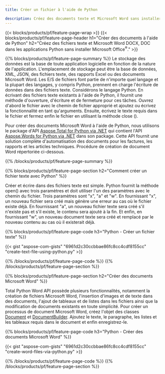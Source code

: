 ```yaml
---
title: Créer un fichier à l'aide de Python 

description: Créez des documents texte et Microsoft Word sans installer Microsoft Office 
---
```


{{< blocks/products/pf/feature-page-wrap >}}
{{< blocks/products/pf/feature-page-header h1="Créer des documents à l'aide de Python" h2="Créez des fichiers texte et Microsoft Word DOCX, DOC dans les applications Python sans installer Microsoft Office<sup>&reg;</sup>." >}}

{{% blocks/products/pf/feature-page-summary %}}
Le stockage des données est la base de toute application logicielle en fonction de la nature de l'application. L'emplacement de stockage peut être la base de données, XML, JSON, des fichiers texte, des rapports Excel ou des documents Microsoft Word. Les E/S de fichiers font partie de n'importe quel langage et la plupart des langages, y compris Python, prennent en charge l'écriture de données dans des fichiers texte. Considérons le langage Python. En écrivant des fichiers texte existants à l'aide de Python, il fournit une méthode d'ouverture, d'écriture et de fermeture pour ces tâches. Ouvrez d'abord le fichier avec le chemin de fichier approprié et ajoutez ou écrivez la fonctionnalité en tant qu'arguments. Ensuite, écrivez le texte requis dans le fichier et fermez enfin le fichier en utilisant la méthode close (). 

Pour créer des documents Microsoft Word à l'aide de Python, nous utilisons le package d'API [Aspose.Total for Python via .NET](https://products.aspose.com/total/python-net/) qui contient l'API [Aspose.Words for Python via .NET](https://products.aspose.com/words/python-net/) dans son package. Cette API fournit une solution complète d'automatisation des documents pour les factures, les rapports et les articles techniques. Procédure de création de document Word répertoriée ci-dessous.

{{% /blocks/products/pf/feature-page-summary  %}}

{{% blocks/products/pf/feature-page-section  h2="Comment créer un fichier texte avec Python" %}}

Créer et écrire dans des fichiers texte est simple. Python fournit la méthode open() avec trois paramètres et doit utiliser l'un des paramètres avec le chemin du fichier. Trois paramètres sont "x", "a" et "w". En fournissant "x", un nouveau fichier sera créé mais génère une erreur au cas où le fichier existe déjà. En fournissant "a", un nouveau fichier texte sera créé s'il n'existe pas et s'il existe, le contenu sera ajouté à la fin. Et enfin, en fournissant "w", un nouveau document texte sera créé et remplacé par le nouveau contenu au cas où il existerait déjà.

{{% blocks/products/pf/feature-page-code h3="Python - Créer un fichier texte" %}}

{{< gist "aspose-com-gists" "6961d2c30ccbbae86fc8cc4cdf8155cc" "create-text-file-using-python.py" >}}

{{% /blocks/products/pf/feature-page-code  %}}
{{% /blocks/products/pf/feature-page-section %}}

{{% blocks/products/pf/feature-page-section  h2="Créer des documents Microsoft Word" %}}

Total Python Word API possède plusieurs fonctionnalités, notamment la création de fichiers Microsoft Word, l'insertion d'images et de texte dans des documents, l'ajout de tableaux et de listes dans les fichiers ainsi que la modification de documents existants en toute simplicité. Pour créer un processus de document Microsoft Word, créez l'objet des classes [Document](https://reference.aspose.com/words/python-net/aspose.words/document/) et [DocumentBuilder](https://reference.aspose.com/words/python-net/aspose.words/documentbuilder/). Ajoutez le texte, le paragraphe, les listes et les tableaux requis dans le document et enfin enregistrez-le.

{{% blocks/products/pf/feature-page-code h3="Python - Créer des documents Microsoft Word" %}}

{{< gist "aspose-com-gists" "6961d2c30ccbbae86fc8cc4cdf8155cc" "create-word-files-via-python.py" >}}

{{% /blocks/products/pf/feature-page-code  %}}
{{% /blocks/products/pf/feature-page-section %}}